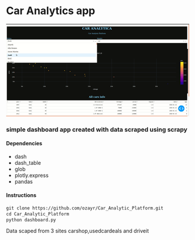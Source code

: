 # Car Analytics app 

![](demo.gif)


### simple dashboard app created with data scraped using scrapy

#### Dependencies

* dash 
* dash_table 
* glob
* plotly.express
* pandas

#### Instructions 
```
git clone https://github.com/ozayr/Car_Analytic_Platform.git
cd Car_Analytic_Platform
python dashboard.py
```

Data scaped from 3 sites carshop,usedcardeals and driveit 

